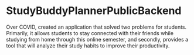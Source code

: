 # StudyBuddyPlannerPublicBackend
Over COVID, created an application that solved two problems for students. Primarily, it allows students to stay connected with their friends while studying from home through this online semester, and secondly, provides a tool that will analyze their study habits to improve their productivity.
